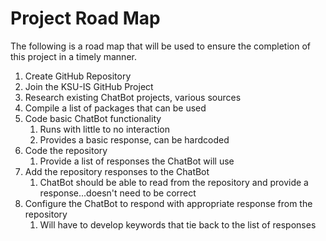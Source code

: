 # Project Road Map
The following is a road map that will be used to ensure the completion of this project in a timely manner.

1. Create GitHub Repository
2. Join the KSU-IS GitHub Project
3. Research existing ChatBot projects, various sources
4. Compile a list of packages that can be used
5. Code basic ChatBot functionality
    1. Runs with little to no interaction
    2. Provides a basic response, can be hardcoded
6. Code the repository
    1. Provide a list of responses the ChatBot will use
7. Add the repository responses to the ChatBot
    1. ChatBot should be able to read from the repository and provide a response...doesn't need to be correct
8. Configure the ChatBot to respond with appropriate response from the repository
    1. Will have to develop keywords that tie back to the list of responses
     